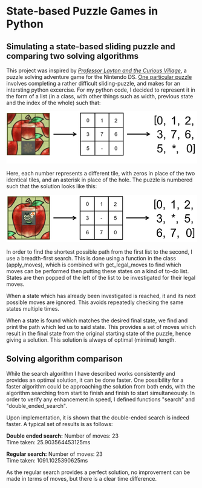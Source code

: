 # State-based Puzzle Games in Python
## Simulating a state-based sliding puzzle and comparing two solving algorithms

This  project was inspired by [*Professor Layton and the Curious Village*](https://en.wikipedia.org/wiki/Professor_Layton_and_the_Curious_Village "Wikipedia"), a puzzle solving adventure game for the Nintendo DS. [One particular puzzle](https://layton.fandom.com/wiki/Puzzle:A_Worm%27s_Dream "Layton Wiki") involves completing a rather difficult sliding-puzzle, and makes for an intersting python excercise. For my python code, I decided to represent it in the form of a list (in a class, with other things such as width, previous state and the index of the whole) such that:

![Starting Puzzle](/wormpuzzlegraphic.png)

Here, each number represents a different tile, with zeros in place of the two identical tiles, and an asterisk in place of the hole. The puzzle is numbered such that the solution looks like this:

![Puzzle Solution](/wormsolutiongraphic.png)

In order to find the shortest possible path from the first list to the second, I use a breadth-first search. This is done using a function in the class (apply_moves), which is combined with get_legal_moves to find which moves can be performed then putting these states on a kind of to-do list. States are then popped of the left of the list to be investigated for their legal moves.

When a state which has already been investigated is reached, it and its next possible moves are ignored. This avoids repeatedly checking the same states multiple times.

When a state is found which matches the desired final state, we find and print the path which led us to said state. This provides a set of moves which result in the final state from the original starting state of the puzzle, hence giving a solution. This solution is always of optimal (minimal) length.

## Solving algorithm comparison

While the search algorithm I have described works consistently and provides an optimal solution, it can be done faster. One possibility for a faster algorithm could be approaching the solution from both ends, with the algorithm searching from start to finish and finish to start simultaneously. In order to verify any enhancement in speed, I defined functions "search" and "double_ended_search". 

Upon implementation, it is shown that the double-ended search is indeed faster. A typical set of results is as follows:

**Double ended search:**
Number of moves: 23       
Time taken: 25.903564453125ms         

**Regular search:**
Number of moves: 23    
Time taken: 1091.1025390625ms        

As the regular search provides a perfect solution, no improvement can be made in terms of moves, but there is a clear time difference.
